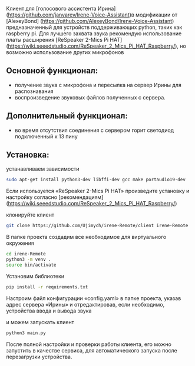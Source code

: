 Клиент для [голосового ассистента Ирина] (https://github.com/janvarev/Irene-Voice-Assistant)в модификации от [AlexeyBond] (https://github.com/AlexeyBond/Irene-Voice-Assistant) предназначенный для устройств поддерживающих python, таких как raspberry pi.
Для лучшего захвата звука рекомендую использование платы расширения [ReSpeaker 2-Mics Pi HAT] (https://wiki.seeedstudio.com/ReSpeaker_2_Mics_Pi_HAT_Raspberry/), но возможно использование других микрофонов

## Основной функционал:
- получение звука с микрофона и пересылка на сервер Ирины для распознавания
- воспроизведение звуковых файлов полученных с сервера.

## Дополнительный функционал:
- во время отсутствия соединения с сервером горит светодиод подключенный к 13 пину

## Установка:
устанавливаем зависимости
```bash
sudo apt-get install python3-dev libffi-dev gcc make portaudio19-dev
```

Если используется «ReSpeaker 2-Mics Pi HAT» произведите установку и настройку согласно [рекомендациям] (https://wiki.seeedstudio.com/ReSpeaker_2_Mics_Pi_HAT_Raspberry/)

клонируйте клиент 
```bash
git clone https://github.com/Ujimych/irene-Remote/client irene-Remote
```

В папке проекта создадим все необходимое для виртуального окружения
```bash
cd irene-Remote
python3 -m venv .
source bin/activate
```

Установим библиотеки 
```bash
pip install -r requirements.txt
```

Настроим файл конфигурации «config.yaml» в папке проекта, указав адрес сервера «Ирины» и отредактировав, если необходимо, устройства ввода и вывода звука

и можем запускать клиент
```bash
python3 main.py
```

После полной настройки и проверки работы клиента, его можно запустить в качестве сервиса, для автоматического запуска после перезагрузки устройства.
